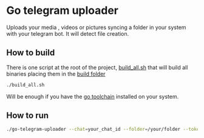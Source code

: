 # Go telegram uploader

Uploads your media , videos or pictures syncing a folder in your system with your telegram bot.
It will detect file creation.

## How to build
There is one script at the root of the project, [build_all.sh](build_all.sh) that will build all binaries placing them 
in the [build folder](build)
```bash
./build_all.sh
```
Will be enough if you have the [go toolchain](https://golang.org/doc/install) installed on your system.

## How to run
```bash
./go-telegram-uploader --chat=your_chat_id --folder=/your/folder --token=your_bot_token 
```

